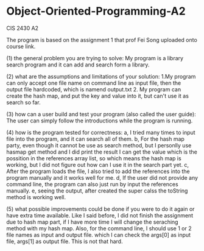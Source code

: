 # Object-Oriented-Programming-A2
CIS 2430 A2

The program is based on the assignment 1 that prof Fei Song uploaded onto course link.

(1) the general problem you are trying to solve:
My program is a library search program and it can add and search form a library.

(2) what are the assumptions  and  limitations  of  your  solution:
1.My program can only accept one file name on command line as input file, then the output file hardcoded, which is namend output.txt
2. My program can create the hash map, and put the key and value into it, but can't use it as search so far.

(3)  how  can  a  user  build  and  test  your  program (also  called  the  user  guide):
The user can simply follow the introductions while the program is running.

(4) how is the program tested for correctness:
a, I tried many times to input file into the program, and it can search all of them.
b, For the hash map party, even though it cannot be use as search method, but I personlly use hasmap get method and I did print the result
   I can get the value which is the possition in the references array list, so which means the hash map is working, but I did not figure out
   how can I use it in the search part yet.
c, After the program loads the file, I also tried to add the references into the program manually and it works well for me.
d, If the user did not provide any command line, the program can also just run by input the references manually.
e, seeing the output, after created the super calss the toString method is working well.

(5) what possible improvements could be done if you were to do it again or have extra time available. 
Like I said before, I did not finish the assignment due to hash map part, if I have more time I will change the seraching method with my hash map. Also, for the
command line, I should use 1 or 2 file names as input and output file. which I can check the args[0] as input file, args[1] as output file. This is not that hard.

